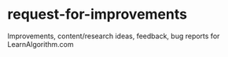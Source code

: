# request-for-improvements
Improvements, content/research ideas, feedback, bug reports for LearnAlgorithm.com
